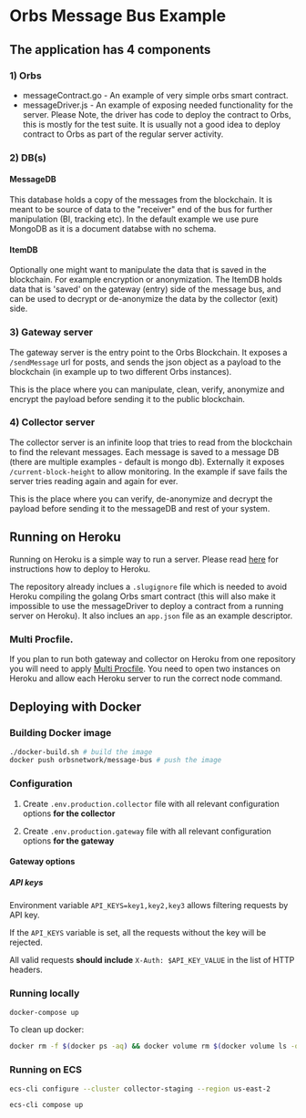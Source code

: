 # Orbs Message Bus Example

## The application has 4 components

### 1) Orbs
* messageContract.go - An example of very simple orbs smart contract. 
* messageDriver.js - An example of exposing needed functionality for the server. Please Note, the driver has 
code to deploy the contract to Orbs, this is mostly for the test suite. It is usually not a good idea to deploy
contract to Orbs as part of the regular server activity.

### 2) DB(s)

#### MessageDB
This database holds a copy of the messages from the blockchain. It is meant to be source of data to 
the "receiver" end of the bus for further manipulation (BI, tracking etc). In the default example we
use pure MongoDB as it is a document databse with no schema.

#### ItemDB
Optionally one might want to manipulate the data that is saved in the blockchain. For example encryption or anonymization.
The ItemDB holds data that is 'saved' on the gateway (entry) side of the message bus, and can be used to decrypt or 
de-anonymize the data by the collector (exit) side.

### 3) Gateway server
The gateway server is the entry point to the Orbs Blockchain. It exposes a ```/sendMessage``` url for posts, 
and sends the json object as a payload to the blockchain (in example up to two different Orbs instances). 

This is the place where you can manipulate, clean, verify, anonymize and encrypt the payload before
sending it to the public blockchain.

### 4) Collector server
The collector server is an infinite loop that tries to read from the blockchain to find the relevant
messages. Each message is saved to a message DB (there are multiple examples - default is mongo db).
Externally it exposes ```/current-block-height``` to allow monitoring. In the example if save fails the 
server tries reading again and again for ever.

This is the place where you can verify, de-anonymize and decrypt the payload before
sending it to the messageDB and rest of your system.

## Running on Heroku 
Running on Heroku is a simple way to run a server. Please read [here](https://devcenter.heroku.com/articles/git)
for instructions how to deploy to Heroku.
 
The repository already inclues a ```.slugignore``` file which is needed to avoid Heroku 
compiling the golang Orbs smart contract (this will also make it impossible to use the 
messageDriver to deploy a contract from a running server on Heroku). It also inclues an 
```app.json``` file as an example descriptor.

### Multi Procfile.
If you plan to run both gateway and collector on Heroku from one repository you will need to apply [Multi Procfile](https://elements.heroku.com/buildpacks/heroku/heroku-buildpack-multi-procfile).
You need to open two instances on Heroku and allow each Heroku server to run the correct node command.

## Deploying with Docker

### Building Docker image

```bash
./docker-build.sh # build the image
docker push orbsnetwork/message-bus # push the image
```

### Configuration

1. Create `.env.production.collector` file with all relevant configuration options **for the collector**

2. Create `.env.production.gateway` file with all relevant configuration options **for the gateway**

#### Gateway options

##### API keys

Environment variable `API_KEYS=key1,key2,key3` allows filtering requests by API key.

If the `API_KEYS` variable is set, all the requests without the key will be rejected.

All valid requests **should include** `X-Auth: $API_KEY_VALUE` in the list of HTTP headers.

### Running locally

```bash
docker-compose up
```

To clean up docker:

```bash
docker rm -f $(docker ps -aq) && docker volume rm $(docker volume ls -q)
```

### Running on ECS

```bash
ecs-cli configure --cluster collector-staging --region us-east-2

ecs-cli compose up
```
